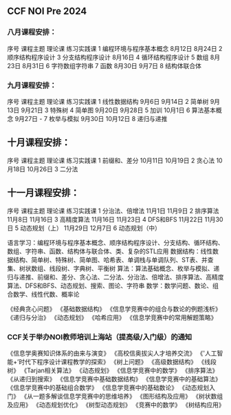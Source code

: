 ## CCF NOI Pre 2024

### 八月课程安排：

序号	课程主题	理论课	练习实践课
1	编程环境与程序基本概念	8月12日	8月24日
2	顺序结构程序设计
3	分支结构程序设计	8月16日
4	循环结构程序设计
5	数组	8月23日	8月31日
6	字符数组字符串
7	函数	8月30日	9月7日
8	结构体联合体


### 九月课程安排：

序号	课程主题	理论课	练习实践课
1	线性数据结构	9月6日	9月14日
2	简单树	9月13日	9月21日
3	特殊树
4	简单图	9月20日	9月28日
5	加训	10月1日
6	算法基本概念	9月27日	-
7	枚举与模拟	9月30日	10月12日
8	递归与递推


## 十月课程安排：


序号	课程主题	理论课	练习实践课
1	前缀和、差分	10月11日	10月19日
2	贪心法	10月18日	10月26日
3	二分法

## 十一月课程安排：

序号	课程主题	理论课	练习实践课
1	分治法、倍增法	11月1日	11月9日
2	排序算法	11月8日	11月16日
3	高精度算法	11月16日	11月23日
4	DFS和BFS	11月22日	11月30日
5	动态规划（上）	11月29日	12月7日
6	动态规划（中）

语言学习：编程环境与程序基本概念、顺序结构程序设计、分支结构、循环结构、数组、字符串、函数、结构体与联合体、类、复杂的STL应用
数据结构：线性数据结构、简单树、特殊树、简单图、哈希表、单调栈与单调队列、ST表、并查集、树状数组、线段树、字典树、平衡树
算法：算法基础概念、枚举与模拟、递归与递推、前缀和、差分、贪心法、二分法、分治法、倍增法、排序算法、高精度算法、DFS和BFS、动态规划、搜索、图论、字符串
数学：数学问题、数论、组合数学、线性代数、概率论


《经典贪心问题》
《基础数据结构》
《信息学竞赛中的组合与数论的例题浅析》
《递归与分治》
《动态规划》
《哈希应用》
《信息学竞赛中的常用解题策略》


### CCF关于举办NOI教师培训上海站（提高级/入门级）的通知

《信息学奥赛知识体系的由来与演变》
《高校信奥拔尖人才培养交流》
《'人工智能+’时代下程序设计课程教学的探索》
《树上问题》
《高级数据结构》
《线段树》
《Tarjan相关算法》
《动态规划》
《信息学竞赛中的数学》
《排序算法》
《从递归到搜索》
《信息学竞赛中基础数据结构》
《信息学竞赛中的基础算法》
《信息学竞赛中的基础组合数学》
《信息学竞赛中的基础数论》
《动态规划入门》
《从一题多解谈信息学竞赛中的思维培养》
《图形结构及应用》
《树状数组及应用》
《动态规划优化》
《树型动态规划》
《竞赛中的数学》
《树结构应用》



































